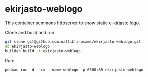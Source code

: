 # ekirjasto-weblogo

This container summons httpserver to show static e-kirjasto logo.  

Clone and build and run

```bash
git clone git@github.com:natlibfi-psams/ekirjasto-weblogo.git
cd ekirjasto-weblogo
buildah build -t ekirjasto-weblogo .
```

Run:
```
podman run -d --rm --name weblogo -p 6500:80 ekirjasto-weblogo
```
